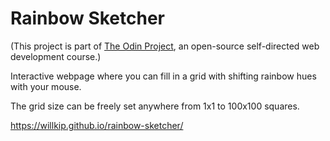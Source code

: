 # Rainbow Sketcher

(This project is part of [The Odin Project](https://github.com/TheOdinProject/curriculum), an open-source self-directed web development course.)

Interactive webpage where you can fill in a grid with shifting rainbow hues with your mouse.

The grid size can be freely set anywhere from 1x1 to 100x100 squares.

https://willkip.github.io/rainbow-sketcher/
